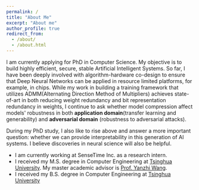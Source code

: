 ```yaml
---
permalink: /
title: "About Me"
excerpt: "About me"
author_profile: true
redirect_from: 
  - /about/
  - /about.html
---
```


I am currently applying for PhD in Computer Science. My objective is to build highly efficient, secure, stable Artificial Intelligent Systems. So far, I have been deeply involved with algorithm-hardware co-design to ensure that Deep Neural Networks can be applied in 
resource limited platforms, for example, in chips. While my work in building a training framework that utilizes ADMM(Alternating Direction Method of Multipliers) achieves state-of-art in both reducing weight redundancy and bit representation redundancy in weights, I continue to ask whether model compression affect models' robustness in both <b>application domain</b>(transfer learning and generability) and <b>adversarial domain</b> (robustness to adversarial attacks).

During my PhD study, I also like to rise above and answer a more important question: whether we can provide interpretability in this generation of AI systems. I believe discoveries in neural science will also be helpful.



* I am currently working at SenseTime Inc. as a research intern.
* I received my M.S. degree in Computer Engineering at [Tsinghua University](https://http://www.tsinghua.edu.cn/). My master academic advisor is [Prof. Yanzhi Wang](http://www.ece.neu.edu/people/wang-yanzhi).
* I received my B.S. degree in Computer Engineering at [Tsinghua University](https://http://www.tsinghua.edu.cn/)
